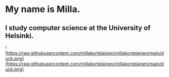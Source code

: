 # My name is Milla.

## I study computer science at the University of Helsinki.

![https://raw.githubusercontent.com/millakortelainen/millakortelainen/main/duck.png](https://raw.githubusercontent.com/millakortelainen/millakortelainen/main/duck.png)
